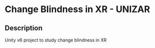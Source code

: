 # Change Blindness in XR - UNIZAR

## Description
Unity v6 project to study change blindness in XR 
